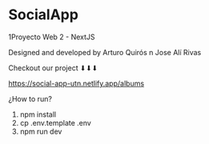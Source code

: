 # SocialApp

1Proyecto Web 2 - NextJS

Designed and developed by Arturo Quirós n Jose Alí Rivas

Checkout our project  ⬇⬇⬇

https://social-app-utn.netlify.app/albums

¿How to run?

1. npm install
2. cp .env.template .env
3. npm run dev
